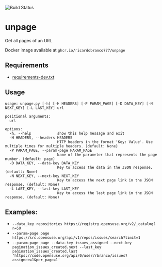 ![Build Status](https://github.com/ricardobranco777/unpage/actions/workflows/ci.yml/badge.svg)

# unpage

Get all pages of an URL

Docker image available at `ghcr.io/ricardobranco777/unpage`

## Requirements

- [requirements-dev.txt](requirements-dev.txt)

## Usage

```
usage: unpage.py [-h] [-H HEADERS] [-P PARAM_PAGE] [-D DATA_KEY] [-N NEXT_KEY] [-L LAST_KEY] url

positional arguments:
  url

options:
  -h, --help            show this help message and exit
  -H HEADERS, --headers HEADERS
                        HTTP headers in the format 'Key: Value'. Use multiple times for multiple headers. (default: None)
  -P PARAM_PAGE, --param-page PARAM_PAGE
                        Name of the parameter that represents the page number. (default: page)
  -D DATA_KEY, --data-key DATA_KEY
                        Key to access the data in the JSON response. (default: None)
  -N NEXT_KEY, --next-key NEXT_KEY
                        Key to access the next page link in the JSON response. (default: None)
  -L LAST_KEY, --last-key LAST_KEY
                        Key to access the last page link in the JSON response. (default: None)
```

## Examples:

- `--data_key repositories https://registry.opensuse.org/v2/_catalog?n=50`
- `--param-page page https://src.opensuse.org/api/v1/repos/issues/search?limit=1`
- `--param-page page --data-key issues_assigned --next-key pagination_issues_created.next --last_key pagination_issues_created.last 'https://code.opensuse.org/api/0/user/rbranco/issues?assignee=1&per_page=1'`
